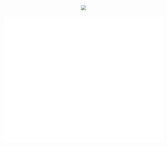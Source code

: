 
<div align="center">
	<img src="https://johan.naizu.gq/img/mstile-144x144.png">
	<div></div>
	<br>
	<img src="banner.svg" width="800" height="400" alt="Click to see the source">
	</a>
	<br>
</div>
